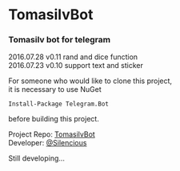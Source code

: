 # TomasilvBot
### Tomasilv bot for telegram  

2016.07.28  v0.11 rand and dice function  
2016.07.23	v0.10 support text and sticker  

For someone who would like to clone this project,  
it is necessary to use NuGet
```
Install-Package Telegram.Bot
```
before building this project.

Project Repo: [TomasilvBot](https://github.com/silencious/TomasilvBot)  
Developer: [@Silencious](https://github.com/silencious)

Still developing...
